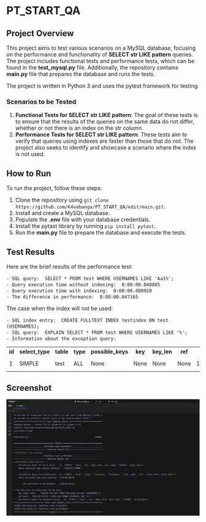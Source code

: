 # PT_START_QA
## Project Overview
This project aims to test various scenarios on a MySQL database, focusing on the performance and functionality of **SELECT str LIKE pattern** queries. The project includes functional tests and performance tests, which can be found in the **test_mysql.py** file. Additionally, the repository contains **main.py** file that prepares the database and runs the tests.

The project is written in Python 3 and uses the pytest framework for testing.

### Scenarios to be Tested
1. **Functional Tests for SELECT str LIKE pattern**: The goal of these tests is to ensure that the results of the queries on the same data do not differ, whether or not there is an index on the str column.
2. **Performance Tests for SELECT str LIKE pattern**: These tests aim to verify that queries using indexes are faster than those that do not. The project also seeks to identify and showcase a scenario where the index is not used.

## How to Run
To run the project, follow these steps:

1. Clone the repository using `git clone https://github.com/K4vabanga/PT_START_QA/edit/main.git`.
2. Install and create a MySQL database.
3. Populate the **.env** file with your database credentials.
4. Install the pytast library by running `pip install pytast`.
5. Run the **main.py** file to prepare the database and execute the tests.

## Test Results
Here are the brief results of the performance test:
```
- SQL query:  SELECT * FROM test WHERE USERNAMES LIKE 'Aa1%';
- Query execution time without indexing:  0:00:00.048085
- Query execution time with indexing:  0:00:00.000920
- The difference in performance:  0:00:00.047165
```

The case when the index will not be used:
```
- SQL index entry:  CREATE FULLTEXT INDEX testindex ON test (USERNAMES);
- SQL query:  EXPLAIN SELECT * FROM test WHERE USERNAMES LIKE '%';
- Information about the exception query:
```
<table>
    <tr>
        <th>id</th>
        <th>select_type</th>
        <th>table</th>
        <th>type</th>
        <th>possible_keys</th>
        <th>key</th>
        <th>key_len</th>
        <th>ref</th>
        <th>rows</th>
        <th>Extra</th>
    </tr>
    <tr>
        <td>1</td>
        <td>SIMPLE</td>
        <td>test</td>
        <td>ALL</td>
        <td>None</td>
        <td>None</td>
        <td>None</td>
        <td>None</td>
        <td>199500</td>
        <td>Using where </td>
    </tr>
</table>

## Screenshot

![The screenshot is a visual representation of the program's execution.](https://github.com/K4vabanga/PT_START_QA/blob/main/img/img1.png)

